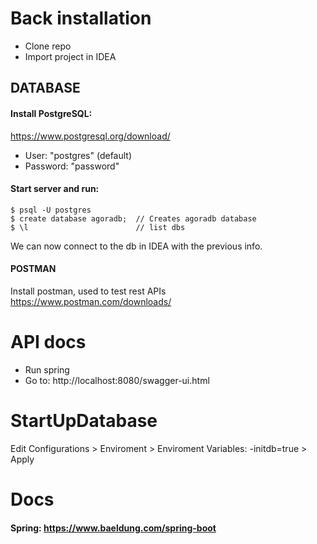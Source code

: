 # Back installation

- Clone repo
- Import project in IDEA

## DATABASE
#### Install PostgreSQL:
https://www.postgresql.org/download/
- User: "postgres" (default) 
- Password: "password"

#### Start server and run:
```
$ psql -U postgres
$ create database agoradb;  // Creates agoradb database
$ \l                        // list dbs
```

We can now connect to the db in IDEA with the previous info.

#### POSTMAN
Install postman, used to test rest APIs
https://www.postman.com/downloads/

# API docs
- Run spring
- Go to: http://localhost:8080/swagger-ui.html

# StartUpDatabase
Edit Configurations > Enviroment > Enviroment Variables: -initdb=true > Apply

# Docs

#### Spring: https://www.baeldung.com/spring-boot
